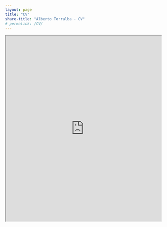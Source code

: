 ```yaml
---
layout: page
title: "CV"
share-title: "Alberto Torralba - CV"
# permalink: /CV/
---
```


<iframe src="https://drive.google.com/file/d/1V4SxugC595U26GydX_Lhp0xU5LxCNabK/preview" width="100%" height="600px"></iframe>

